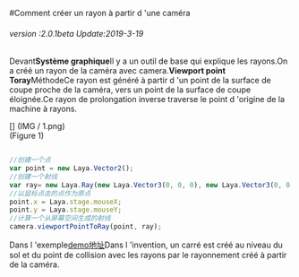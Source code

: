 #Comment créer un rayon à partir d 'une caméra

###### *version :2.0.1beta   Update:2019-3-19*

Devant**Système graphique**Il y a un outil de base qui explique les rayons.On a créé un rayon de la caméra avec camera.**Viewport point Toray**MéthodeCe rayon est généré à partir d 'un point de la surface de coupe proche de la caméra, vers un point de la surface de coupe éloignée.Ce rayon de prolongation inverse traverse le point d 'origine de la machine à rayons.

[] (IMG / 1.png) <br > (Figure 1)


```typescript

//创建一个点
var point = new Laya.Vector2();
//创建一个射线
var ray= new Laya.Ray(new Laya.Vector3(0, 0, 0), new Laya.Vector3(0, 0, 0));
//以鼠标点击的点作为原点
point.x = Laya.stage.mouseX;
point.y = Laya.stage.mouseY;
//计算一个从屏幕空间生成的射线
camera.viewportPointToRay(point, ray);
```


Dans l 'exemple[demo地址](https://layaair.ldc.layabox.com/demo2/?language=ch&category=3d&group=Camera&name=CameraRay)Dans l 'invention, un carré est créé au niveau du sol et du point de collision avec les rayons par le rayonnement créé à partir de la caméra.

